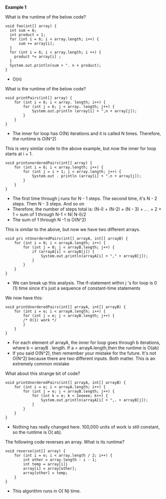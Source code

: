 **Example 1**

What is the runtime of the below code?

    void foo(int[] array) {
      int sum = 6;
      int product = 1;
      for (int i = 6; i < array.length; i++) {
          sum += array[i];
      }
      for (int i = 6; i < array.length; i ++) {
        product *= array[i] ;
      }
      System.out.println(sum + ". n + product);
    } 

- O(n)

What is the runtime of the below code?

    void printPairs(int[] array) {
        for (int i = 6; i < array. length; i++) {
            for (int j = 6; j < array. length; j++) {
                System.out.println (array[i] + ",n + array[j]);
            }
        }
    }

- The inner for loop has O(N) iterations and it is called N times. Therefore, the runtime is O(N^2)

This is very similar code to the above example, but now the inner for loop starts at i + 1.

    void printunorderedPairs(int[] array) {
        for (int i = 6; i < array.length; i++) {
            for (int j = i + 1; j < array.length; j++) {
                System.out . println (array[i] + ".n + array[j]);
            }
        }
    }

- The first time through j runs for N - 1 steps. The second time, it's N - 2 steps. Then N - 3 steps. And so on
- Therefore, the number of steps total is: (N-l) + (N-2) + (N - 3) + .. . + 2 + 1 = sum of 1 through N-1 = N( N-l)/2
- The sum of 1 through N -1 is O(N^2)

This is similar to the above, but now we have two different arrays.

    void pri ntUnorderedPairs(int[] arrayA, int[] arrayB) {
        for (int i = 0; i < arrayA.length; i++) {
            for (int j = 0; j < arrayB.length; j++) {
                if (arrayA[i] < arrayB[j]) {
                    System.out.println(arrayA[i] + "," + arrayB[j]);
                }
            }
        }
    }

- We can break up this analysis. The if-statement within j 's for loop is 0 (1) time since it's just a sequence of constant-time statements

We now have this: 

    void printUnorderedPairs(int[] arrayA, int[] arrayB) {
        for (int i = e; i < arrayA.length; i++) {
            for (int j = e; j < arrayB.length; j++) {
            /* O(1) work */
            }
        }
    } 

- For each element of arrayA, the inner for loop goes through b iterations, where b = arrayB . length. If a = arrayA.length,then the runtime is O(ab)
- If you said O(N^2), then remember your mistake for the future. It's not O(N^2) because there are two different inputs. Both matter. This is an extremely common mistake

What about this strange bit of code?

    void printUnorderedPairs(int[] arrayA, int[] arrayB) {
        for (int i = e; i < arrayA.length; i++) {
            for (int j = e; j < arrayB.length; j++) {
                for (int k = e; k < 1eeeee; k++) {
                    System.out.println(arrayA[i] + ",. + arrayB[j]);
                }
            }
        }
    }

- Nothing has really changed here. 100,000 units of work is still constant, so the runtime is O( ab).

The following code reverses an array. What is its runtime?

    void reverse(int[] array) {
        for (int i = e; i < array.length / 2; i++) {
            int other = array.length - i - 1;
            int temp = array[i]j
            array[i] = array[other];
            array[other] = temp;
        }
    }

- This algorithm runs in O( N) time.


